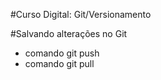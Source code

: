 #Curso Digital: Git/Versionamento

#Salvando alterações no Git 
* comando git push
* comando git pull
